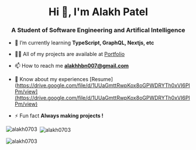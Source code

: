<h1 align="center">Hi 👋, I'm Alakh Patel</h1>
<h3 align="center">A Student of Software Engineering and Artifical Intelligence</h3>

- 🌱 I’m currently learning **TypeScript, GraphQL, Nextjs, etc**

- 👨‍💻 All of my projects are available at [Portfolio](https://www.alakhpatel.com/)

- 📫 How to reach me **alakhhbn007@gmail.com**

- 📄 Know about my experiences [Resume](https://drive.google.com/file/d/1UUaGmttRwpKox8oGPWDRYTh0xVI6PlPm/view](https://drive.google.com/file/d/1UUaGmttRwpKox8oGPWDRYTh0xVI6PlPm/view)

- ⚡ Fun fact **Always making projects !**



<p><img align="left" src="https://github-readme-stats.vercel.app/api/top-langs?username=alakh0703&show_icons=true&locale=en&layout=compact" alt="alakh0703" /></p>

<p>&nbsp;<img align="center" src="https://github-readme-stats.vercel.app/api?username=alakh0703&show_icons=true&locale=en" alt="alakh0703" /></p>

<p><img align="center" src="https://github-readme-streak-stats.herokuapp.com/?user=alakh0703&" alt="alakh0703" /></p>
